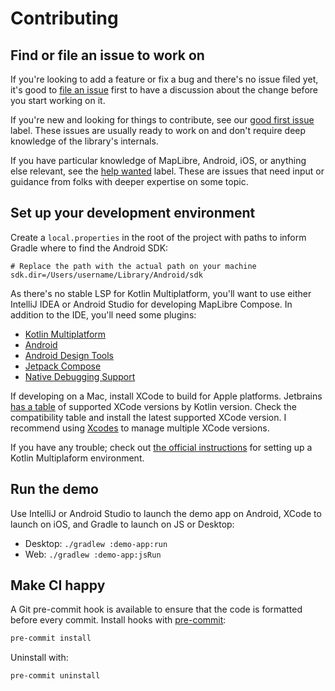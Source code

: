 # Contributing

## Find or file an issue to work on

If you're looking to add a feature or fix a bug and there's no issue filed yet,
it's good to
[file an issue](https://github.com/maplibre/maplibre-compose/issues/new/choose)
first to have a discussion about the change before you start working on it.

If you're new and looking for things to contribute, see our
[good first issue](https://github.com/maplibre/maplibre-compose/issues?q=is%3Aissue%20state%3Aopen%20label%3A%22good%20first%20issue%22)
label. These issues are usually ready to work on and don't require deep
knowledge of the library's internals.

If you have particular knowledge of MapLibre, Android, iOS, or anything else
relevant, see the
[help wanted](https://github.com/maplibre/maplibre-compose/issues?q=is%3Aissue%20state%3Aopen%20label%3A%22help%20wanted%22)
label. These are issues that need input or guidance from folks with deeper
expertise on some topic.

## Set up your development environment

Create a `local.properties` in the root of the project with paths to inform
Gradle where to find the Android SDK:

```properties
# Replace the path with the actual path on your machine
sdk.dir=/Users/username/Library/Android/sdk
```

As there's no stable LSP for Kotlin Multiplatform, you'll want to use either
IntelliJ IDEA or Android Studio for developing MapLibre Compose. In addition to
the IDE, you'll need some plugins:

- [Kotlin Multiplatform](https://plugins.jetbrains.com/plugin/14936-kotlin-multiplatform)
- [Android](https://plugins.jetbrains.com/plugin/22989-android)
- [Android Design Tools](https://plugins.jetbrains.com/plugin/22990-android-design-tools)
- [Jetpack Compose](https://plugins.jetbrains.com/plugin/18409-jetpack-compose)
- [Native Debugging Support](https://plugins.jetbrains.com/plugin/12775-native-debugging-support)

If developing on a Mac, install XCode to build for Apple platforms. Jetbrains
[has a table](https://www.jetbrains.com/help/kotlin-multiplatform-dev/multiplatform-compatibility-guide.html#version-compatibility)
of supported XCode versions by Kotlin version. Check the compatibility table and
install the latest supported XCode version. I recommend using
[Xcodes](https://www.xcodes.app/) to manage multiple XCode versions.

If you have any trouble; check out
[the official instructions](https://www.jetbrains.com/help/kotlin-multiplatform-dev/multiplatform-setup.html)
for setting up a Kotlin Multiplaform environment.

## Run the demo

Use IntelliJ or Android Studio to launch the demo app on Android, XCode to
launch on iOS, and Gradle to launch on JS or Desktop:

- Desktop: `./gradlew :demo-app:run`
- Web: `./gradlew :demo-app:jsRun`

## Make CI happy

A Git pre-commit hook is available to ensure that the code is formatted before
every commit. Install hooks with [pre-commit](https://pre-commit.com/):

```bash
pre-commit install
```

Uninstall with:

```bash
pre-commit uninstall
```

